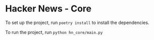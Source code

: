 # Hacker News - Core

To set up the project, run `poetry install` to install the dependencies.

To run the project, run `python hn_core/main.py`